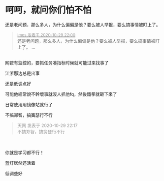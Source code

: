 # 呵呵，就问你们怕不怕


还是老问题，那么多人，为什么偏偏是他？要么被人举报，要么搞事情被盯上了。

<div class="quote"><blockquote><font size="2"><a href="https://www.hostloc.com/forum.php?mod=redirect&amp;goto=findpost&amp;pid=9371788&amp;ptid=760003" target="_blank"><font color="#999999">imes 发表于 2020-10-29 22:00</font></a></font><br />
还是老问题，那么多人，为什么偏偏是他？要么被人举报，要么搞事情被盯上了。 ...</blockquote></div><br />
网铵有监控的，要抓任务凑指标时候就可能过来找事了

江浙那边总是出事<img src="static/image/smiley/yct/010.gif" smilieid="41" border="0" alt="" />

还是低调点好

可能他經常說不幹壞事就沒人抓他fq，然後鐵拳就砸下來了<img src="static/image/smiley/default/lol.gif" smilieid="12" border="0" alt="" />

日常使用用镜像站就行了 

不搞郑智，搞簧瑟行不行<img src="static/image/smiley/default/lol.gif" smilieid="12" border="0" alt="" />

<div class="quote"><blockquote><font color="#999999">天网 发表于 2020-10-29 22:17</font><br />
<font color="#999999">不搞郑智，搞簧瑟行不行</font></blockquote></div><br />
<img id="aimg_U1EaJ" onclick="zoom(this, this.src, 0, 0, 0)" class="zoom" src="https://img.ovh/images/899303291328ac11a53b29e47242ecb2.png" onmouseover="img_onmouseoverfunc(this)" onload="thumbImg(this)" border="0" alt="" /><br />
<br />
你就是学习都不行！

蓝灯居然还活着<img id="aimg_b2EF5" onclick="zoom(this, this.src, 0, 0, 0)" class="zoom" src="https://cdn.jsdelivr.net/gh/hishis/forum-master/public/images/patch.gif" onmouseover="img_onmouseoverfunc(this)" onload="thumbImg(this)" border="0" alt="" />

低调些好
